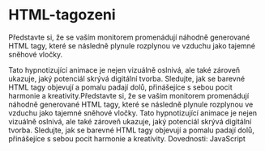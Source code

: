 # HTML-tagozeni
Představte si, že se vaším monitorem promenádují náhodně generované HTML tagy, které se následně plynule rozplynou ve vzduchu jako tajemné sněhové vločky.

Tato hypnotizující animace je nejen vizuálně oslnivá, ale také zároveň ukazuje, jaký potenciál skrývá digitální tvorba. Sledujte, jak se barevné HTML tagy objevují a pomalu padají dolů, přinášejíce s sebou pocit harmonie a kreativity.Představte si, že se vaším monitorem promenádují náhodně generované HTML tagy, které se následně plynule rozplynou ve vzduchu jako tajemné sněhové vločky. Tato hypnotizující animace je nejen vizuálně oslnivá, ale také zároveň ukazuje, jaký potenciál skrývá digitální tvorba. Sledujte, jak se barevné HTML tagy objevují a pomalu padají dolů, přinášejíce s sebou pocit harmonie a kreativity.
Dovednosti: JavaScript
